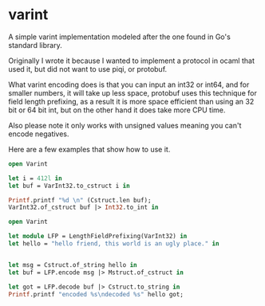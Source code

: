 # varint

A simple varint implementation modeled after the one found in Go's standard library.


Originally I wrote it because I wanted to implement a protocol in ocaml that used it, but did not want to use piqi, or protobuf. 

What varint encoding does is that you can input an int32 or int64, and for smaller numbers, it will take up less space, protobuf uses this technique for field length prefixing,  as a result it is more space efficient than using an 32 bit or 64 bit int, but on the other hand it does take more CPU time.




Also please note it only works with unsigned values meaning you can't encode negatives.


Here are a few examples that show how to use it.  

```ocaml
open Varint

let i = 412l in
let buf = VarInt32.to_cstruct i in

Printf.printf "%d \n" (Cstruct.len buf);
VarInt32.of_cstruct buf |> Int32.to_int in


```





```ocaml
open Varint

let module LFP = LengthFieldPrefixing(VarInt32) in
let hello = "hello friend, this world is an ugly place." in


let msg = Cstruct.of_string hello in 
let buf = LFP.encode msg |> Mstruct.of_cstruct in

let got = LFP.decode buf |> Cstruct.to_string in
Printf.printf "encoded %s\ndecoded %s" hello got;  

```